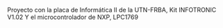 Proyecto con la placa de Informática II de la UTN-FRBA, Kit INFOTRONIC V1.02
Y el microcontrolador de NXP, LPC1769
